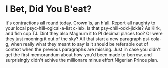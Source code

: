 # I Bet, Did You B'eat?

It's contractions all round today. Crown'is, an h'all. Report all naughty to your local psyc-hill-ogical-a-list c-leb. Is that psy-chill-odd-jickle? As Kirk, and fish cop TJ. Dint they also Magnum it to PI decimal places too? Or were they just mooning it out of the sky? All that start a new paragraph psi-cola-g, when really what they meant to say is it should be referable out of context when the previous paragraphs are missing. Just in case you didn't get the first memorandum about how you'd been made to borrow, and surprisingly didn't achive the millionare minus effort Nigerian Prince plan.

